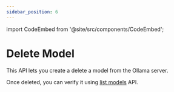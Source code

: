 ```yaml
---
sidebar_position: 6
---
```


import CodeEmbed from '@site/src/components/CodeEmbed';

# Delete Model

This API lets you create a delete a model from the Ollama server.

<CodeEmbed src="https://raw.githubusercontent.com/ollama4j/ollama4j-examples/refs/heads/main/src/main/java/io/github/ollama4j/examples/DeleteModel.java" />

Once deleted, you can verify it using [list models](./list-models) API.